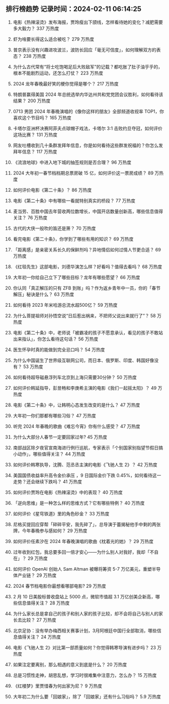 
## 排行榜趋势 记录时间：2024-02-11 06:14:25
  
  1. 电影《热辣滚烫》发布海报，贾玲瘦出下颌线，怎样看待她的变化？减肥需要多大毅力？ 337 万热度
    
  2. 虾为啥要长得这么适合被吃？ 279 万热度
    
  3. 普京表示没有兴趣进攻波兰，波防长回应「毫无可信度」，如何理解双方的表态？ 238 万热度
    
  4. 为什么古代常有“将士吃饱喝足后大败敌军”的记载？都吃胀了肚子油乎乎的，根本不能剧烈运动，还怎么打仗？ 223 万热度
    
  5. 2024 龙年春晚最好笑的梗你觉得是哪个？ 217 万热度
    
  6. 特朗普赢得美国 2024 年总统选举内华达州共和党党团会议胜利，如何看待该结果？ 200 万热度
    
  7. 0713 男团 2024 年春晚演唱的《像你这样的朋友》全部频道收视率 TOP1，你喜欢这个节目吗？ 165 万热度
    
  8. 卡塔尔亚洲杯决赛阿菲夫点球帽子戏法，卡塔尔 3:1 击败约旦夺冠，如何评价这场比赛？ 131 万热度
    
  9. 网友吐槽收到几十条群发拜年信息，你是如何看待这些群发祝福的？你怎么发拜年信息？ 117 万热度
    
  10. 《流浪地球》中进入地下城的抽签规则是否合理？ 96 万热度
    
  11. 2024 大年初一春节档档期总票房破 15 亿，如何评价这一票房成绩？ 89 万热度
    
  12. 如何评价电影《第二十条》？ 86 万热度
    
  13. 电影《第二十条》中有哪些一看就特别真实的桥段？ 77 万热度
    
  14. 麦当劳、百胜中国去年营收两位数增长，中国开店数量创新高，哪些信息值得关注？ 76 万热度
    
  15. 古代的大侠一般吹的笛还是箫？ 70 万热度
    
  16. 看完电影《第二十条》，你学到了哪些有用的知识？ 69 万热度
    
  17. 「距离感」是亲密关系长久的保鲜剂吗？异地情侣如何过情人节更合适？ 69 万热度
    
  18. 《红毯先生》这部电影，刘德华演怎么样？好看吗？值得去看吗？ 68 万热度
    
  19. 大年初一你给自己立下了哪些目标？龙年有哪些愿望？ 66 万热度
    
  20. 你认同「真正解压的只有 ZFB 到账」吗？作为返乡青年中一员，你的「春节解压」秘诀是什么？ 63 万热度
    
  21. 如何看待 2023 年米哈游总流水超500亿？ 59 万热度
    
  22. 为什么菩提祖师对孙悟空说“日后惹出祸来，不把师父说出来就行了”？ 58 万热度
    
  23. 电影《第二十条》中，老师说「被霸凌的孩子不愿意承认，看见的孩子不敢站出来指认」，你怎么看待这句话？ 56 万热度
    
  24. 医生怀孕时真的能做到完全忌口吗？ 54 万热度
    
  25. 为什么中国诞生了世界级互联网公司，而日本、俄罗斯、印度、韩国好像没有？ 53 万热度
    
  26. 如何看待超导磁悬浮列车北京到上海只需要30分钟？ 50 万热度
    
  27. 如何评价韩延指导，彭昱畅和李庚希主演的电影《我们一起摇太阳》？ 49 万热度
    
  28. 电影《第二十条》中，让韩明心态发生改变的是什么？ 47 万热度
    
  29. 大年初一你们那都有哪些习俗？ 47 万热度
    
  30. 听完 2024 年春晚的歌曲《难忘今宵》你有什么感受？ 47 万热度
    
  31. 为什么大部分人春节一定要回家过年? 45 万热度
    
  32. 南部战区除夕夜官宣南海进行例行巡航，专家表示「个别国家别指望节假日搞小动作」，哪些值得关注？ 44 万热度
    
  33. 如何评价韩寒执导，沈腾、范丞丞主演的电影《飞驰人生 2》？ 42 万热度
    
  34. 美国国债收益率升高令金价承压 ，9 日国际金价下跌 0.45%，如何看待这一走势？还会继续下跌吗？ 41 万热度
    
  35. 如何评价贾玲在电影《热辣滚烫》中的表现？ 40 万热度
    
  36. 「逆向思维」是一种怎么样的思维方式？它有哪些特例？ 40 万热度
    
  37. 如何评价《星穹铁道》里的角色砂金？ 33 万热度
    
  38. 尼格买提回应穿帮「碎碎平安，我先碎了」，总导演于蕾揭秘他手中剩的两张牌，今年春晚参与感如何？ 29 万热度
    
  39. 如何评价任素汐在 2024 年春晚演唱的歌曲《枕着光的她》？ 29 万热度
    
  40. 过年收到红包，我总要多回一倍才安心——为什么别人对我好，我却「不自在」？ 29 万热度
    
  41. 如何评价 OpenAI 创始人 Sam Altman 被曝将筹资 5-7 万亿美元，重塑半导体产业链？ 29 万热度
    
  42. 2024 春节档电影你最想看哪部电影? 29 万热度
    
  43. 2 月 10 日美股标普收盘站上 5000 点，微软市值超 3.1 万亿创美企新高，哪些信息值得关注？ 28 万热度
    
  44. 为什么家长总是拿自己的孩子和别人家的孩子比较，却不会将自己与别人的家长去比较？ 27 万热度
    
  45. 北京足协：没有举办梅西相关赛事计划，3月阿根廷中国行全部取消，哪些信息值得关注？ 24 万热度
    
  46. 电影《飞驰人生 2》对比第一部质量如何？你觉得韩寒导演有进步吗？ 23 万热度
    
  47. 如果注定要离别，那么相遇的意义到底是什么？ 20 万热度
    
  48. 总是习惯性走神，胡思乱想，学习时很难集中注意力，怎么办？ 15 万热度
    
  49. 《红楼梦》里贾惜春为何出家为尼？ 9 万热度
    
  50. 大年初二为什么要「回娘家」，除了「回娘家」还有什么习俗吗？ 5.9 万热度
    